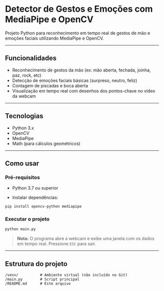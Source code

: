 # Detector de Gestos e Emoções com MediaPipe e OpenCV

Projeto Python para reconhecimento em tempo real de gestos de mão e emoções faciais utilizando MediaPipe e OpenCV.

---

## Funcionalidades

- Reconhecimento de gestos da mão (ex: mão aberta, fechada, joinha, paz, rock, etc)
- Detecção de emoções faciais básicas (surpreso, neutro, feliz)
- Contagem de piscadas e boca aberta
- Visualização em tempo real com desenhos dos pontos-chave no vídeo da webcam

---

## Tecnologias

- Python 3.x  
- OpenCV  
- MediaPipe  
- Math (para cálculos geométricos)

---

## Como usar

### Pré-requisitos

- Python 3.7 ou superior

- Instalar dependências:

```bash
pip install opencv-python mediapipe
```

### Executar o projeto

```bash
python main.py
```

> **Nota:** O programa abre a webcam e exibe uma janela com os dados em tempo real. Pressione `ESC` para sair.

---

## Estrutura do projeto

```
/venv/          # Ambiente virtual (não incluído no Git)
/main.py        # Script principal
/README.md      # Este arquivo
```
